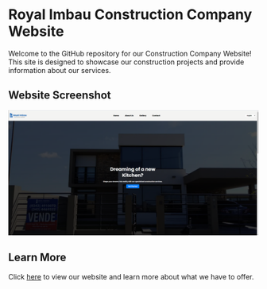 # Royal Imbau Construction Company Website

Welcome to the GitHub repository for our Construction Company Website! This site is designed to showcase our construction projects and provide information about our services.

## Website Screenshot
![Website Screenshot](/production_static/admin/img/royal_imbau.png)

## Learn More
Click [here](https://www.royal-imbau.com/) to view our website and learn more about what we have to offer.
